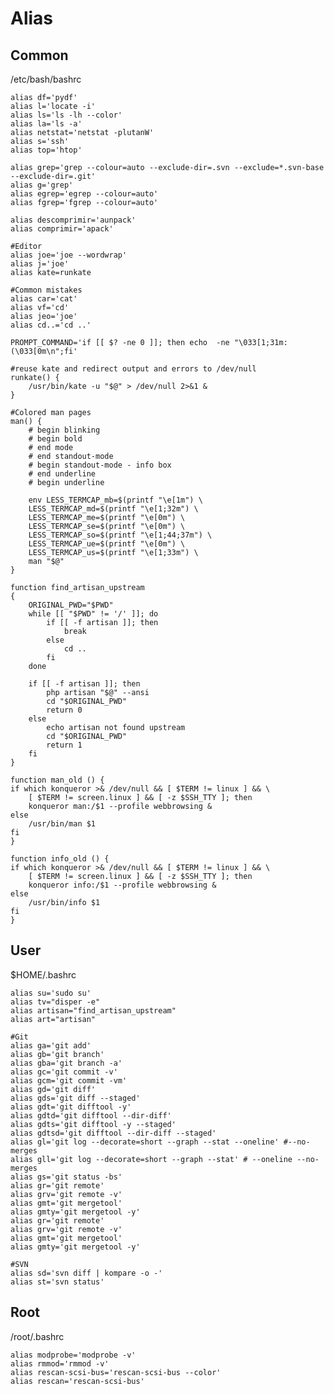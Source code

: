 # Alias

## Common

/etc/bash/bashrc

	alias df='pydf'
	alias l='locate -i'
	alias ls='ls -lh --color'
	alias la='ls -a'
	alias netstat='netstat -plutanW'
	alias s='ssh'
	alias top='htop'

	alias grep='grep --colour=auto --exclude-dir=.svn --exclude=*.svn-base --exclude-dir=.git'
	alias g='grep'
	alias egrep='egrep --colour=auto'
	alias fgrep='fgrep --colour=auto'

	alias descomprimir='aunpack'
	alias comprimir='apack'

	#Editor
	alias joe='joe --wordwrap'
	alias j='joe'
	alias kate=runkate

	#Common mistakes
	alias car='cat'
	alias vf='cd'
	alias jeo='joe'
	alias cd..='cd ..'

	PROMPT_COMMAND='if [[ $? -ne 0 ]]; then echo  -ne "\033[1;31m:(\033[0m\n";fi'

	#reuse kate and redirect output and errors to /dev/null
	runkate() {
		/usr/bin/kate -u "$@" > /dev/null 2>&1 &
	}

	#Colored man pages
	man() {
		# begin blinking
		# begin bold
		# end mode
		# end standout-mode
		# begin standout-mode - info box
		# end underline
		# begin underline

		env LESS_TERMCAP_mb=$(printf "\e[1m") \
		LESS_TERMCAP_md=$(printf "\e[1;32m") \
		LESS_TERMCAP_me=$(printf "\e[0m") \
		LESS_TERMCAP_se=$(printf "\e[0m") \
		LESS_TERMCAP_so=$(printf "\e[1;44;37m") \
		LESS_TERMCAP_ue=$(printf "\e[0m") \
		LESS_TERMCAP_us=$(printf "\e[1;33m") \
		man "$@"
	}

	function find_artisan_upstream
	{
		ORIGINAL_PWD="$PWD"
		while [[ "$PWD" != '/' ]]; do
			if [[ -f artisan ]]; then
				break
			else
				cd ..
			fi
		done

		if [[ -f artisan ]]; then
			php artisan "$@" --ansi
			cd "$ORIGINAL_PWD"
			return 0
		else
			echo artisan not found upstream
			cd "$ORIGINAL_PWD"
			return 1
		fi
	}

	function man_old () {
	if which konqueror >& /dev/null && [ $TERM != linux ] && \
		[ $TERM != screen.linux ] && [ -z $SSH_TTY ]; then
		konqueror man:/$1 --profile webbrowsing &
	else
		/usr/bin/man $1
	fi
	}

	function info_old () {
	if which konqueror >& /dev/null && [ $TERM != linux ] && \
		[ $TERM != screen.linux ] && [ -z $SSH_TTY ]; then
		konqueror info:/$1 --profile webbrowsing &
	else
		/usr/bin/info $1
	fi
	}

## User

$HOME/.bashrc

	alias su='sudo su'
	alias tv="disper -e"
	alias artisan="find_artisan_upstream"
	alias art="artisan"

	#Git
	alias ga='git add'
	alias gb='git branch'
	alias gba='git branch -a'
	alias gc='git commit -v'
	alias gcm='git commit -vm'
	alias gd='git diff'
	alias gds='git diff --staged'
	alias gdt='git difftool -y'
	alias gdtd='git difftool --dir-diff'
	alias gdts='git difftool -y --staged'
	alias gdtsd='git difftool --dir-diff --staged'
	alias gl='git log --decorate=short --graph --stat --oneline' #--no-merges
	alias gll='git log --decorate=short --graph --stat' # --oneline --no-merges
	alias gs='git status -bs'
	alias gr='git remote'
	alias grv='git remote -v'
	alias gmt='git mergetool'
	alias gmty='git mergetool -y'
	alias gr='git remote'
	alias grv='git remote -v'
	alias gmt='git mergetool'
	alias gmty='git mergetool -y'

	#SVN
	alias sd='svn diff | kompare -o -'
	alias st='svn status'

## Root

/root/.bashrc

	alias modprobe='modprobe -v'
	alias rmmod='rmmod -v'
	alias rescan-scsi-bus='rescan-scsi-bus --color'
	alias rescan='rescan-scsi-bus'
